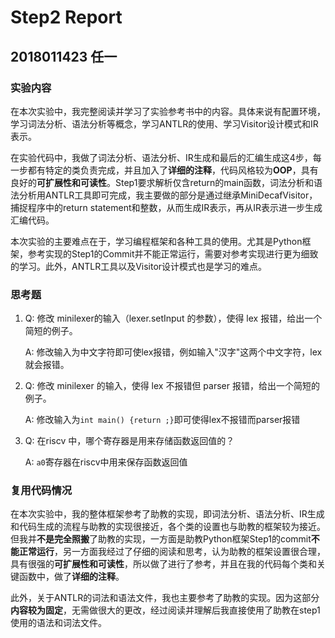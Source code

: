 # Step2 Report

## 2018011423 任一

### 实验内容

在本次实验中，我完整阅读并学习了实验参考书中的内容。具体来说有配置环境，学习词法分析、语法分析等概念，学习ANTLR的使用、学习Visitor设计模式和IR表示。



在实验代码中，我做了词法分析、语法分析、IR生成和最后的汇编生成这4步，每一步都有特定的类负责完成，并且加入了**详细的注释**，代码风格较为**OOP**，具有良好的**可扩展性和可读性**。Step1要求解析仅含return的main函数，词法分析和语法分析用ANTLR工具即可完成，我主要做的部分是通过继承MiniDecafVisitor，捕捉程序中的return statement和整数，从而生成IR表示，再从IR表示进一步生成汇编代码。



本次实验的主要难点在于，学习编程框架和各种工具的使用。尤其是Python框架，参考实现的Step1的Commit并不能正常运行，需要对参考实现进行更为细致的学习。此外，ANTLR工具以及Visitor设计模式也是学习的难点。



### 思考题

1. Q: 修改 minilexer的输入（lexer.setInput 的参数），使得 lex 报错，给出一个简短的例子。

   A: 修改输入为中文字符即可使lex报错，例如输入"汉字"这两个中文字符，lex就会报错。

   

2. Q: 修改 minilexer 的输入，使得 lex 不报错但 parser 报错，给出一个简短的例子。

   A: 修改输入为`int main() {return ;}`即可使得lex不报错而parser报错

   

3. Q: 在riscv 中，哪个寄存器是用来存储函数返回值的？

   A: `a0`寄存器在riscv中用来保存函数返回值





### 复用代码情况

在本次实验中，我的整体框架参考了助教的实现，即词法分析、语法分析、IR生成和代码生成的流程与助教的实现很接近，各个类的设置也与助教的框架较为接近。但我并**不是完全照搬**了助教的实现，一方面是助教Python框架Step1的commit**不能正常运行**，另一方面我经过了仔细的阅读和思考，认为助教的框架设置很合理，具有很强的**可扩展性和可读性**，所以做了进行了参考，并且在我的代码每个类和关键函数中，做了**详细的注释**。



此外，关于ANTLR的词法和语法文件，我也主要参考了助教的实现。因为这部分**内容较为固定**，无需做很大的更改，经过阅读并理解后我直接使用了助教在step1使用的语法和词法文件。